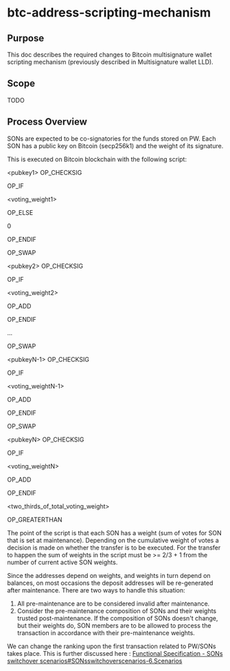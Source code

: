 # btc-address-scripting-mechanism

## Purpose

This doc describes the required changes to Bitcoin multisignature wallet scripting mechanism \(previously described in Multisignature wallet LLD\).

## Scope

TODO

## Process Overview

SONs are expected to be co-signatories for the funds stored on PW. Each SON has a public key on Bitcoin \(secp256k1\) and the weight of its signature.

This is executed on Bitcoin blockchain with the following script:

&lt;pubkey1&gt; OP\_CHECKSIG

OP\_IF

&lt;voting\_weight1&gt;

OP\_ELSE

0

OP\_ENDIF

OP\_SWAP

&lt;pubkey2&gt; OP\_CHECKSIG

OP\_IF

&lt;voting\_weight2&gt;

OP\_ADD

OP\_ENDIF

...

OP\_SWAP

&lt;pubkeyN-1&gt; OP\_CHECKSIG

OP\_IF

&lt;voting\_weightN-1&gt;

OP\_ADD

OP\_ENDIF

OP\_SWAP

&lt;pubkeyN&gt; OP\_CHECKSIG

OP\_IF

&lt;voting\_weightN&gt;

OP\_ADD

OP\_ENDIF

&lt;two\_thirds\_of\_total\_voting\_weight&gt;

OP\_GREATERTHAN

The point of the script is that each SON has a weight \(sum of votes for SON that is set at maintenance\). Depending on the cumulative weight of votes a decision is made on whether the transfer is to be executed. For the transfer to happen the sum of weights in the script must be &gt;= 2/3 + 1 from the number of current active SON weights.

Since the addresses depend on weights, and weights in turn depend on balances, on most occasions the deposit addresses will be re-generated after maintenance. There are two ways to handle this situation:

1. All pre-maintenance are to be considered invalid after maintenance.
2. Consider the pre-maintenance composition of SONs and their weights trusted post-maintenance. If the composition of SONs doesn't change, but their weights do, SON members are to be allowed to process the transaction in accordance with their pre-maintenance weights.

We can change the ranking upon the first transaction related to PW/SONs takes place. This is further discussed here : [Functional Specification - SONs switchover scenarios\#SONsswitchoverscenarios-6.Scenarios](https://peerplays.atlassian.net/wiki/spaces/PIX/pages/307003405/Functional+Specification+-+SONs+switchover+scenarios#FunctionalSpecification-SONsswitchoverscenarios-SONsswitchoverscenarios-6.Scenarios)

